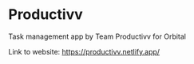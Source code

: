 # Productivv
 Task management app by Team Productivv for Orbital
 
 Link to website: https://productivv.netlify.app/
